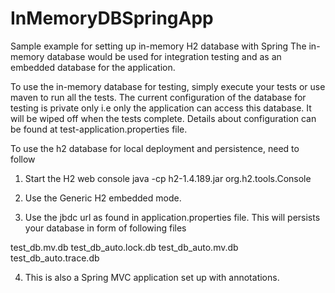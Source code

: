 # InMemoryDBSpringApp

Sample example for setting up in-memory H2 database with Spring
The in-memory database would be used for integration testing and as an embedded database for the application.

To use the in-memory database for testing, simply execute your tests or use maven to run all the tests. The current
configuration of the database for testing is private only i.e only the application can access this database. It will
be wiped off when the tests complete. Details about configuration can be found at test-application.properties file.


To use the h2 database for local deployment and persistence, need to follow
1. Start the H2 web console
    java -cp h2-1.4.189.jar org.h2.tools.Console

2. Use the Generic H2 embedded mode.

3. Use the jbdc url as found in application.properties file. This will persists your database in form of following files

test_db.mv.db
test_db_auto.lock.db
test_db_auto.mv.db
test_db_auto.trace.db


4. This is also a Spring MVC application set up with annotations.